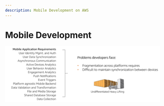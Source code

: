 ```yaml
---
description: Mobile Development on AWS
---
```


# Mobile Development

![\(aws.training\)](../.gitbook/assets/screen-shot-2019-11-15-at-2.35.45-pm.png)

 



